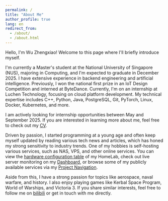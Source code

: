 ```yaml
---
permalink: /
title: "About Me"
author_profile: true
lang: en
redirect_from: 
  - /about/
  - /about.html
---
```


Hello, I'm Wu Zhengxiao! Welcome to this page where I'll briefly introduce myself.

I'm currently a Master's student at the National University of Singapore (NUS), majoring in Computing, and I'm expected to graduate in December 2025. I have extensive experience in backend engineering and artificial intelligence. Previously, I won the national first prize in an IoT Design Competition and interned at ByteDance. Currently, I'm on an internship at Luchen Technology, focusing on cloud platform development. My technical expertise includes C++, Python, Java, PostgreSQL, Git, PyTorch, Linux, Docker, Kubernetes, and more.

I am actively looking for internship opportunities between May and September 2025. If you are interested in learning more about me, feel free to check out my [CV](cv/).

Driven by passion, I started programming at a young age and often keep myself updated by reading various tech news and articles, which has honed my strong sensitivity to industry trends. One of my hobbies is self-hosting various services, such as NAS, VPS, and other online services. You can view the [hardware configuration table](posts/2024/01/new-nas/) of my HomeLab, check out live server monitoring on my [Dashboard](https://dash.tosaki.top/), or browse some of my publicly available services via my [Project Navigation](navigation/).

Aside from this, I have a strong passion for topics like aerospace, naval warfare, and history. I also enjoy playing games like Kerbal Space Program, World of Warships, and Victoria 3. If you share similar interests, feel free to follow me on [bilibili](https://space.bilibili.com/7546864) or get in touch with me directly.